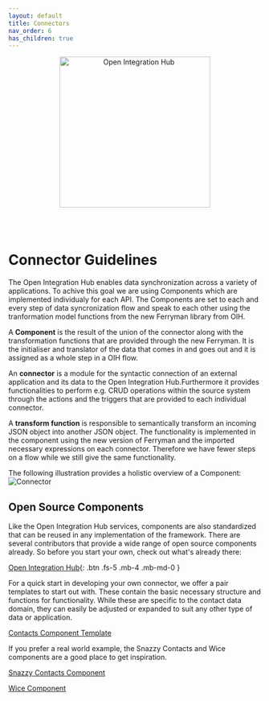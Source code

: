 ```yaml
---
layout: default
title: Connectors
nav_order: 6
has_children: true
---
```


<p align="center">
  <img src="https://raw.githubusercontent.com/openintegrationhub/openintegrationhub.github.io/master/assets/images/large-oih-vertikal-zentriert.png" alt="Open Integration Hub" width="300"/>
</p>
<br>
<br>

# Connector Guidelines

The Open Integration Hub enables data synchronization across a variety of applications. To achive this goal we are using Components which are implemented individualy for each API. The Components
are set to each and every step of data syncronization flow and speak to each other using the tranformation model functions from the new Ferryman library from OIH.  

A **Component** is the result of the union of the connector along with the transformation functions that are provided through the new Ferryman. It is the initialiser and translator of the data 
that comes in and goes out and it is assigned as a whole step in a OIH flow.

An **connector** is a module for the syntactic connection of an external application and its data to the Open Integration Hub.Furthermore it provides functionalities to perform e.g. CRUD 
operations within the source system through the actions and the triggers that are provided to each individual connector.

A **transform function** is responsible to semantically transform an incoming JSON object into another JSON object. The functionality is implemented in the component using the 
new version of Ferryman and the imported necessary expressions on each connector. Therefore we have fewer steps on a flow while we still give the same functionality. 



The following illustration provides a holistic overview of a Component:
![Connector](https://raw.githubusercontent.com/openintegrationhub/openintegrationhub.github.io/master/assets/images/ConnectorsV3.png)

## Open Source Components

Like the Open Integration Hub services, components are also standardized that can be reused in any implementation of the framework. There are several contributors that provide a wide range of open source components already. So before you start your own, check out what's already there:

[Open Integration Hub](https://github.com/openintegrationhub){: .btn .fs-5 .mb-4 .mb-md-0 }

For a quick start in developing your own connector, we offer a pair templates to start out with. These contain the basic necessary structure and functions for functionality. While these are specific to the contact data domain, they can easily be adjusted or expanded to suit any other type of data or application.

[Contacts Component Template](https://github.com/openintegrationhub/contacts-adapter-template)

<!-- [Contacts Transformer Template](https://github.com/openintegrationhub/contacts-transformer-template) -->

<!-- If you want to build your own connector, we suggest you start with a our node.js example, to understand the structure and what you need to get going. Most components are build in node.js, although you can choose any language you want.

[node.js example](https://openintegrationhub.github.io//docs/Connectors/building-nodejs-component.html) -->

If you prefer a real world example, the Snazzy Contacts and Wice components are a good place to get inspiration.

[Snazzy Contacts Component](https://github.com/openintegrationhub/snazzycontacts-adapter)

<!-- [Snazzy Contacts Transformer](https://github.com/openintegrationhubsnazzycontacts-transformer) -->

[Wice Component](https://github.com/openintegrationhub/wicecrm-adapter)

<!-- [Wice Transformer](https://github.com/openintegrationhub/wicecrm-transformer) -->
